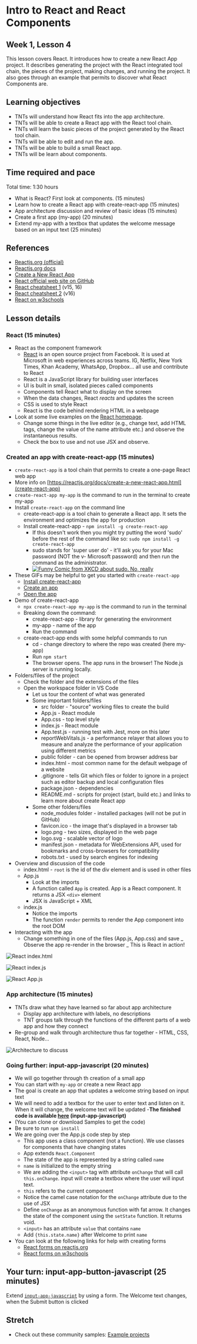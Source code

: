 # Intro to React and React Components

## Week 1, Lesson 4

This lesson covers React. It introduces how to create a new React App project. It describes generating the project with the React integrated tool chain, the pieces of the project, making changes, and running the project. It also goes through an example that permits to discover what React Components are.

## Learning objectives

- TNTs will understand how React fits into the app architecture.
- TNTs will be able to create a React app with the React tool chain.
- TNTs will learn the basic pieces of the project generated by the React tool chain.
- TNTs will be able to edit and run the app.
- TNTs will be able to build a small React app.
- TNTs will be learn about components.

## Time required and pace

Total time: 1:30 hours

- What is React? First look at components. (15 minutes)
- Learn how to create a React app with create-react-app (15 minutes)
- App architecture discussion and review of basic ideas (15 minutes)
- Create a first app (my-app) (20 minutes)
- Extend my-app with a textbox that updates the welcome message based on an input text (25 minutes)

## References

- [Reactjs.org (official)](https://reactjs.org)
- [Reactjs.org docs](https://reactjs.org/docs)
- [Create a New React App](https://reactjs.org/docs/create-a-new-react-app.html)
- [React official web site on GitHub](https://github.com/facebook/react)
- [React cheatsheet 1](https://devhints.io/react) (v15, 16)
- [React cheatsheet 2](https://reactcheatsheet.com/) (v16)
- [React on w3schools](https://www.w3schools.com/react/default.asp)

## Lesson details

### React (15 minutes)

- React as the component framework
  - [React](https://github.com/facebook/react) is an open source project from Facebook. It is used at Microsoft in web experiences across teams. IG, Netflix, New York Times, Khan Academy, WhatsApp, Dropbox... all use and contribute to React
  - React is a JavaScript library for building user interfaces
  - UI is built in small, isolated pieces called components
  - Components tell React what to display on the screen
  - When the data changes, React _reacts_ and updates the screen
  - CSS is used to style React
  - React is the code behind rendering HTML in a webpage
- Look at some live examples on the [React homepage](https://reactjs.org).
  - Change some things in the live editor (e.g., change text, add HTML tags, change the value of the name attribute etc.) and observe the instantaneous results.
  - Check the box to use and not use JSX and observe.

### Created an app with create-react-app (15 minutes)

- `create-react-app` is a tool chain that permits to create a one-page React web app
- More info on [https://reactjs.org/docs/create-a-new-react-app.html](create-react-app)
- `create-react-app my-app` is the command to run in the terminal to create my-app
- Install `create-react-app` on the command line
  - create-react-app is a tool chain to generate a React app. It sets the environment and optimizes the app for production
  - Install create-react-app - `npm install -g create-react-app`
    - If this doesn't work then you might try putting the word 'sudo' before the rest of the command like so:
      `sudo npm install -g create-react-app`
    - sudo stands for 'super user do' - it'll ask you for your Mac password (NOT the v- Microsoft password) and then run the command as the administrator.
    - [![Funny Comic from XKCD about sudo.  No, really](https://imgs.xkcd.com/comics/sandwich.png)](https://xkcd.com/149/)
- These GIFs may be helpful to get you started with `create-react-app`
  - [Install create-react-app](./images/InstallCreateReactAppSmall.gif)
  - [Create an app](./images/OpenCreateReactAppSmall.gif)
  - [Open the app](./images/CreateReactAppTestSmall.gif)
- Demo of create-react-app
  - `npx create-react-app my-app` is the command to run in the terminal
  - Breaking down the command:
    - create-react-app - library for generating the environment
    - my-app - name of the app
    - Run the command
  - create-react-app ends with some helpful commands to run
    - cd - change directory to where the repo was created (here my-app)
    - Run `npm start` 
    - The browser opens. The app runs in the browser! The Node.js server is running locally.
- Folders/files of the project
  - Check the folder and the extensions of the files
  - Open the workspace folder in VS Code
    - Let us tour the content of what was generated
    - Some important folders/files
      - src folder - "source" working files to create the build
      - App.js - React module
      - App.css - top level style
      - index.js - React module
      - App.test.js - running test with Jest, more on this later
      - reportWebVitals.js - a performance relayer that allows you to measure and analyze the performance of your application using different metrics
      - public folder - can be opened from browser address bar
      - index.html - most common name for the default webpage of a website
      - .gitignore - tells Git which files or folder to ignore in a project such as editor backup and local configuration files
      - package.json - dependencies
      - README.md - scripts for project (start, build etc.) and links to learn more about create React app
    - Some other folders/files
      - node_modules folder - installed packages (will not be put in GitHub)
      - favicon.ico - the image that's displayed in a browser tab
      - logo.png - two sizes, displayed in the web page
      - logo.svg - scalable vector of logo
      - manifest.json - metadata for WebExtensions API, used for bookmarks and cross-browsers for compatibility
      - robots.txt - used by search engines for indexing
- Overview and discussion of the code
  - index.html - `root` is the id of the div element and is used in other files
  - App.js
    - Look at the imports
    - A function called `App` is created. App is a React component. It returns a JSX `<div>` element
    - JSX is JavaScript + XML
  - index.js
    - Notice the imports
    - The function `render` permits to render the App component into the root DOM
- Interacting with the app
  - Change something in one of the files (App.js, App.css) and save
    _ Observe the app re-render in the browser
    _ This is React in action!

![React index.html](./images/%5BENG1.3%5Dreactindexhtml.png)

![React index.js](./images/%5BENG1.3%5Dreactindexjs.png)

![React App.js](./images/%5BENG1.3%5Dreactappjs.png)

### App architecture (15 minutes)

- TNTs draw what they have learned so far about app architecture
  - Display app architecture with labels, no descriptions
  - TNT groups talk through the functions of the different parts of a web app and how they connect
- Re-group and walk through architecture thus far together - HTML, CSS, React, Node...

![Architecture to discuss](./images/%5BENG1.3%5DBasicArchitecture.png)

### Going further: input-app-javascript (20 minutes)

- We will go together through th creation of a small app
- You can start with `my-app` or create a new React app
- The goal is create an app that updates a welcome string based on input text
- We will need to add a textbox for the user to enter text and listen on it. When it will change, the welcome text will be updated
-**The finished code is available [here](./samples/input-app/) (input-app-javascript)**
- (You can clone or download Samples to get the code)
- Be sure to run `npm install`
- We are going over the App.js code step by step
  - This app uses a class component (not a function). We use classes for components that have changing states
  - App extends `React.Component`
  - The state of the app is represented by a string called `name`
  - `name` is initialized to the empty string
  - We are adding the `<input>` tag with attribute `onChange` that will call `this.onChange`. input will create a textbox where the user will input text.
  - `this` refers to the current component
  - Notice the camel case notation for the `onChange` attribute due to the use of JSX
  - Define `onChange` as an anonymous function with fat arrow. It changes the state of the component using the `setState` function. It returns void.
  - `<input>` has an attribute `value` that contains `name`
  - Add `{this.state.name}` after Welcome to print `name`
- You can look at the following links for help with creating forms
  - [React forms on reactjs.org](https://reactjs.org/docs/forms.html)
  - [React forms on w3schools](https://www.w3schools.com/react/react_forms.asp)
<!-- old Screenshot using Class Component
![React input app screenshot](https://github.com/tnt-summer-academy/Curriculum/blob/main/Week%201/images/reactappjsinputapp.png)
>
-->

## Your turn: input-app-button-javascript (25 minutes)

Extend [`input-app-javascript`](./samples/input-app/) by using a form. The Welcome text changes, when the Submit button is clicked

## Stretch

- Check out these community samples: [Example projects](https://reactjs.org/community/examples.html)
